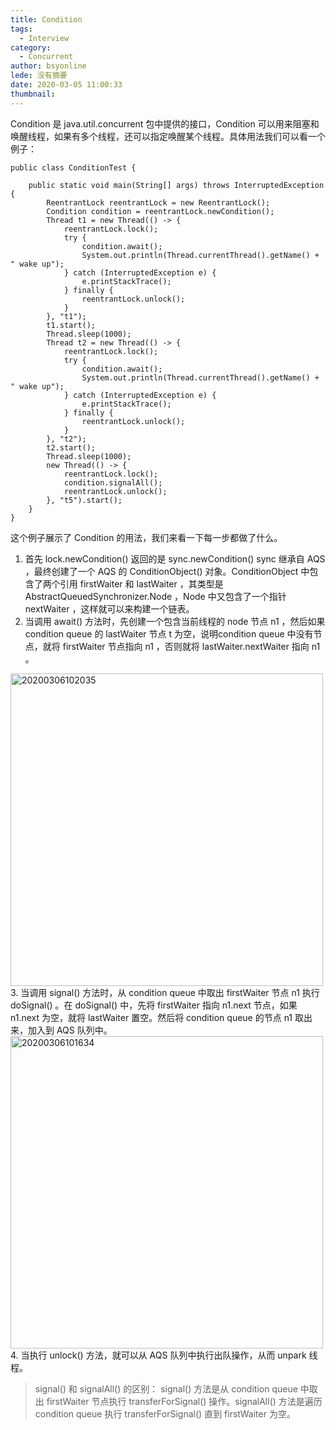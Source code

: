 ```yaml
---
title: Condition
tags:
  - Interview
category:
  - Concurrent
author: bsyonline
lede: 没有摘要
date: 2020-03-05 11:00:33
thumbnail:
---
```


Condition 是 java.util.concurrent 包中提供的接口，Condition 可以用来阻塞和唤醒线程，如果有多个线程，还可以指定唤醒某个线程。具体用法我们可以看一个例子：
```
public class ConditionTest {

    public static void main(String[] args) throws InterruptedException {
        ReentrantLock reentrantLock = new ReentrantLock();
        Condition condition = reentrantLock.newCondition();
        Thread t1 = new Thread(() -> {
            reentrantLock.lock();
            try {
                condition.await();
                System.out.println(Thread.currentThread().getName() + " wake up");
            } catch (InterruptedException e) {
                e.printStackTrace();
            } finally {
                reentrantLock.unlock();
            }
        }, "t1");
        t1.start();
        Thread.sleep(1000);
        Thread t2 = new Thread(() -> {
            reentrantLock.lock();
            try {
                condition.await();
                System.out.println(Thread.currentThread().getName() + " wake up");
            } catch (InterruptedException e) {
                e.printStackTrace();
            } finally {
                reentrantLock.unlock();
            }
        }, "t2");
        t2.start();
        Thread.sleep(1000);
        new Thread(() -> {
            reentrantLock.lock();
            condition.signalAll();
            reentrantLock.unlock();
        }, "t5").start();
    }
}
```
这个例子展示了 Condition 的用法，我们来看一下每一步都做了什么。
1. 首先 lock.newCondition() 返回的是 sync.newCondition() sync 继承自 AQS ，最终创建了一个 AQS 的 ConditionObject() 对象。ConditionObject 中包含了两个引用 firstWaiter 和 lastWaiter ，其类型是 AbstractQueuedSynchronizer.Node ，Node 中又包含了一个指针 nextWaiter ，这样就可以来构建一个链表。
2. 当调用 await() 方法时，先创建一个包含当前线程的 node 节点 n1 ，然后如果 condition queue 的 lastWaiter 节点 t 为空，说明condition queue 中没有节点，就将 firstWaiter 节点指向 n1 ，否则就将 lastWaiter.nextWaiter 指向 n1 。
<img src="https://s2.ax1x.com/2020/03/06/3bd2sf.png" alt="20200306102035" border="0" style="width:500px">
3. 当调用 signal() 方法时，从 condition queue 中取出 firstWaiter 节点 n1 执行 doSignal() 。在 doSignal() 中，先将 firstWaiter 指向 n1.next 节点，如果 n1.next 为空，就将 lastWaiter 置空。然后将 condition queue 的节点 n1 取出来，加入到 AQS 队列中。
<img src="https://s2.ax1x.com/2020/03/06/3bdRL8.png" alt="20200306101634" border="0" style="width:500px">
4. 当执行 unlock() 方法，就可以从 AQS 队列中执行出队操作，从而 unpark 线程。

>signal() 和 signalAll() 的区别：
signal() 方法是从 condition queue 中取出 firstWaiter 节点执行 transferForSignal() 操作。signalAll() 方法是遍历 condition queue 执行 transferForSignal() 直到 firstWaiter 为空。